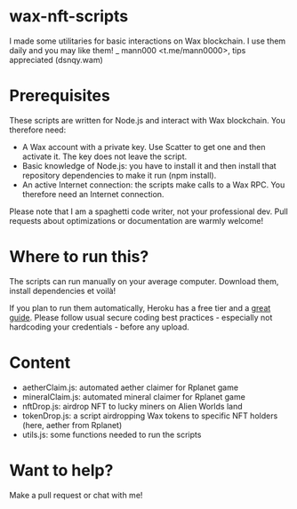 # wax-nft-scripts
I made some utilitaries for basic interactions on Wax blockchain. I use them daily and you may like them!
_ mann000 <t.me/mann0000>, tips appreciated (dsnqy.wam) 

# Prerequisites
These scripts are written for Node.js and interact with Wax blockchain. You therefore need:
* A Wax account with a private key. Use Scatter to get one and then activate it. The key does not leave the script.
* Basic knowledge of Node.js: you have to install it and then install that repository dependencies to make it run (npm install).
* An active Internet connection: the scripts make calls to a Wax RPC. You therefore need an Internet connection.

Please note that I am a spaghetti code writer, not your professional dev. Pull requests about optimizations or documentation are warmly welcome!


# Where to run this?
The scripts can run manually on your average computer. Download them, install dependencies et voilà!

If you plan to run them automatically, Heroku has a free tier and a [great guide](https://devcenter.heroku.com/articles/getting-started-with-nodejs). Please follow usual secure coding best practices - especially not hardcoding your credentials - before any upload.

# Content
* aetherClaim.js: automated aether claimer for Rplanet game
* mineralClaim.js: automated mineral claimer for Rplanet game
* nftDrop.js: airdrop NFT to lucky miners on Alien Worlds land
* tokenDrop.js: a script airdropping Wax tokens to specific NFT holders (here, aether from Rplanet)
* utils.js: some functions needed to run the scripts

# Want to help?
Make a pull request or chat with me!
